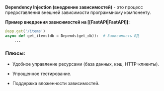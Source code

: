 **Dependency Injection (внедрение зависимостей)** - это процесс предоставления внешней зависимости программному компоненту.

**Пример внедрения зависимостей на [[FastAPI|FastAPI]]:**

```Python
@app.get('/items')
async def get_items(db = Depends(get_db)):  # Зависимость БД
	...
```

### Плюсы:

- Удобное управление ресурсами (база данных, кэш, HTTP-клиенты).

- Упрощенное тестирование.

- Поддержка вложенности зависимостей.